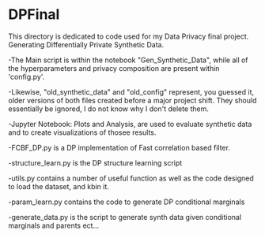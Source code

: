 # DPFinal

This directory is dedicated to code used for my Data Privacy final project. Generating Differentially Private Synthetic Data.

-The Main script is within the notebook "Gen_Synthetic_Data", while all of the hyperparameters and privacy composition are present within 'config.py'. 

-Likewise, "old_synthetic_data" and "old_config" represent, you guessed it, older versions of both files created before a major project shift. They should essentially be ignored, I do not know why I don't delete them.

-Jupyter Notebook: Plots and Analysis, are used to evaluate synthetic data and to create visualizations of thosee results.

-FCBF_DP.py is a DP implementation of Fast correlation based filter.

-structure_learn.py is the DP structure learning script

-utils.py contains a number of useful function as well as the code designed to load the dataset, and kbin it.

-param_learn.py contains the code to generate DP conditional marginals

-generate_data.py is the script to generate synth data given conditional marginals and parents ect...



